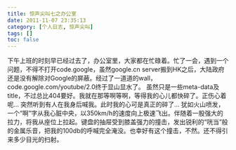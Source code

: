 ```yaml
---
title: 惊声尖叫七之办公室
date: 2011-11-07 23:35:13
category: [个人日志, 惊声尖叫]
tags: []
toc: false
---
```


<!-- more -->
下午上班的时刻早已经过去了，办公室里，大家都在忙碌着。忙了一会，遇到一个问题，不得不打开code.google，虽然google.cn server搬到HK之后，大陆政府还是没有解除对Google的屏蔽。经过了一道道的wall，code.google.com/youtube/2.0终于显山显水了。 虽然只是一些meta-data及title，不过总比404要好。我就在那等啊等啊，等得我的心儿都快碎了。正伤心着呢...
突然听到有人在我身后喊我。此时我的心可是真正的碎了...
犹如火山喷发，一个“啊”字从我心脏中央，以350km/h的速度向上极速飞出。伴随着一股强大的拉力，将我从座位上拉起。键盘的抽屉受到膝盖强力的撞击，发出锐利的“咣当”般的金属乐音，把我的100db的呼喊完全淹没。也幸好有这个撞击，不然。还不得引来多少目光的扫射。